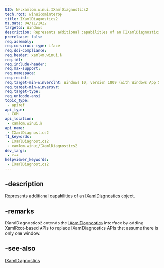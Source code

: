```yaml
---
UID: NN:xamlom.winui.IXamlDiagnostics2
tech.root: winuicominterop
title: IXamlDiagnostics2
ms.date: 04/11/2022
targetos: Windows
description: Represents additional capabilities of an [IXamlDiagnostics](/windows/win32/api/xamlom/nn-xamlom-ixamldiagnostics) object.
prerelease: false
req.assembly: 
req.construct-type: iface
req.ddi-compliance: 
req.header: xamlom.winui.h
req.idl: 
req.include-header: 
req.max-support: 
req.namespace: 
req.redist: 
req.target-min-winverclnt: Windows 10, version 1809 (with Windows App SDK 1.0 or later)
req.target-min-winversvr: 
req.target-type: 
req.unicode-ansi: 
topic_type:
 - apiref
api_type:
 - COM
api_location:
 - xamlom.winui.h
api_name:
 - IXamlDiagnostics2
f1_keywords:
 - IXamlDiagnostics2
 - xamlom.winui/IXamlDiagnostics2
dev_langs:
 - c++
helpviewer_keywords:
 - IXamlDiagnostics2
---
```


## -description

Represents additional capabilities of an [IXamlDiagnostics](/windows/win32/api/xamlom/nn-xamlom-ixamldiagnostics) object.

## -remarks

IXamlDiagnostics2 extends the [IXamlDiagnostics](/windows/win32/api/xamlom/nn-xamlom-ixamldiagnostics) interface by adding XamlRoot-based APIs to replace IXamlDiagnostics APIs that assume there is only one window.

## -see-also

[IXamlDiagnostics](/windows/win32/api/xamlom/nn-xamlom-ixamldiagnostics)
